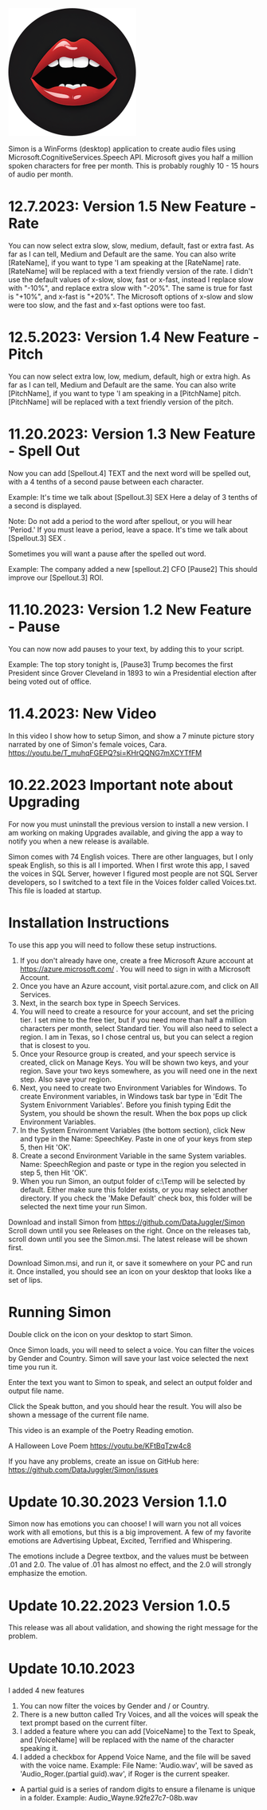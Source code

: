 ﻿<img src =https://github.com/DataJuggler/SharedRepo/blob/master/Shared/Images/Lips.png width=256 height=256>

Simon is a WinForms (desktop) application to create audio files using
Microsoft.CognitiveServices.Speech API. Microsoft gives you half a million 
spoken characters for free per month. This is probably roughly 10 - 15 hours of audio
per month.

# 12.7.2023: Version 1.5 New Feature - Rate
You can now select extra slow, slow, medium, default, fast or extra fast. As far as I can tell, Medium and Default are the same.
You can also write [RateName], if you want to type 'I am speaking at the [RateName] rate. [RateName] will be
replaced with a text friendly version of the rate. I didn't use the default values of x-slow, slow, fast or x-fast, instead
I replace slow with "-10%", and replace extra slow with "-20%". The same is true for fast is "+10%", and x-fast is
"+20%". The Microsoft options of x-slow and slow were too slow, and the fast and x-fast options were too fast.

# 12.5.2023: Version 1.4 New Feature - Pitch
You can now select extra low, low, medium, default, high or extra high. As far as I can tell, Medium and Default are the same.
You can also write [PitchName], if you want to type 'I am speaking in a [PitchName] pitch. [PitchName] will be
replaced with a text friendly version of the pitch.

# 11.20.2023: Version 1.3 New Feature - Spell Out
Now you can add [Spellout.4] TEXT and the next word will be spelled out, with a 4 tenths of a second pause 
between each character.

Example: It's time we talk about [Spellout.3] SEX
Here a delay of 3 tenths of a second is displayed.

Note: Do not add a period to the word after spellout, or you will hear 'Period.' If you must leave a period,
leave a space. It's time we talk about [Spellout.3] SEX .

Sometimes you will want a pause after the spelled out word.

Example: The company added a new [spellout.2] CFO [Pause2] This should improve our [Spellout.3] ROI.

# 11.10.2023: Version 1.2 New Feature - Pause
You can now now add pauses to your text, by adding this to your script.

Example: The top story tonight is, [Pause3] Trump becomes the first President since Grover Cleveland in 1893 to
win a Presidential election after being voted out of office.

# 11.4.2023: New Video

In this video I show how to setup Simon, and show a 7 minute picture story narrated by one of Simon's female voices, Cara.
https://youtu.be/T_muhqFGEPQ?si=KHrQQNG7mXCYTfFM

# 10.22.2023 Important note about Upgrading
For now you must uninstall the previous version to install a new version.
I am working on making Upgrades available, and giving the app a way to notify you
when a new release is available.

Simon comes with 74 English voices. There are other languages, but I only speak 
English, so this is all I imported. When I first wrote this app, I saved the voices in
SQL Server, however I figured most people are not SQL Server developers, so I switched
to a text file in the Voices folder called Voices.txt. This file is loaded at startup.

# Installation Instructions

To use this app you will need to follow these setup instructions.

1. If you don't already have one, create a free Microsoft Azure account at
    https://azure.microsoft.com/ . You will need to sign in with a Microsoft Account.
2. Once you have an Azure account, visit portal.azure.com, and click on All Services.
3. Next, in the search box type in Speech Services.
4. You will need to create a resource for your account, and set the pricing tier. I set mine
    to the free tier, but if you need more than half a million characters per month, select
   Standard tier. You will also need to select a region. I am in Texas, so I chose central us,
   but you can select a region that is closest to you.
5. Once your Resource group is created, and your speech service is created, click on
    Manage Keys. You will be shown two keys, and your region. Save your two keys somewhere, 
    as you will need one in the next step. Also save your region.
6. Next, you need to create two Environment Variables for Windows. To create Environment
    variables, in Windows task bar type in 'Edit The System Enivornment Variables'. Before
    you finish typing Edit the System, you should be shown the result. When the box pops up
    click Environment Variables.
7. In the System Environment Variables (the bottom section), click New and type in the
    Name: SpeechKey. Paste in one of your keys from step 5, then Hit 'OK'.
8. Create a second Environment Variable in the same System variables.
    Name: SpeechRegion and paste or type in the region you selected in step 5, then Hit 'OK'.
9. When you run Simon, an output folder of c:\Temp will be selected by default. Either make
    sure this folder exists, or you may select another directory. If you check the 'Make Default'
    check box, this folder will be selected the next time your run Simon.
    

Download and install Simon from https://github.com/DataJuggler/Simon
Scroll down until you see Releases on the right. Once on the releases tab, scroll down until you see the Simon.msi. The latest release will be shown first.

Download Simon.msi, and run it, or save it somewhere on your PC and run it.
Once installed, you should see an icon on your desktop that looks like a set of lips.

# Running Simon
Double click on the icon on your desktop to start Simon.

Once Simon loads, you will need to select a voice. You can filter the voices by Gender and Country. Simon will save your last voice selected the next time you run it.

Enter the text you want to Simon to speak, and select an output folder and output file name.

Click the Speak button, and you should hear the result. You will also be shown a message of the current file name.

This video is an example of the Poetry Reading emotion.

A Halloween Love Poem
https://youtu.be/KFtBqTzw4c8

If you have any problems, create an issue on GitHub here:
https://github.com/DataJuggler/Simon/issues

# Update 10.30.2023 Version 1.1.0
Simon now has emotions you can choose! I will warn you not all voices work with all emotions, but this is a big improvement.
A few of my favorite emotions are Advertising Upbeat, Excited, Terrified and Whispering.

The emotions include a Degree textbox, and the values must be between .01 and 2.0. The value of .01 has almost no effect, and
the 2.0 will strongly emphasize the emotion.

# Update 10.22.2023 Version 1.0.5
This release was all about validation, and showing the right message for the problem.

# Update 10.10.2023
I added 4 new features

1. You can now filter the voices by Gender and / or Country.
2. There is a new button called Try Voices, and all the voices will speak the text prompt based on the current filter.
3. I added a feature where you can add [VoiceName] to the Text to Speak, and [VoiceName] will be replaced
    with the name of the character speaking it.
4. I added a checkbox for Append Voice Name, and the file will be saved with the voice name.
    Example: File Name: 'Audio.wav', will be saved as 'Audio_Roger.(partial guid).wav', if Roger is the current speaker.

* A partial guid is a series of random digits to ensure a filename is unique in a folder.
Example: Audio_Wayne.92fe27c7-08b.wav



    
 
   
